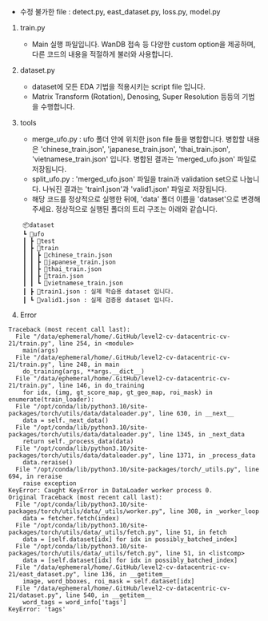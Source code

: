 - 수정 불가한 file : detect.py, east_dataset.py, loss.py, model.py

1. train.py
    - Main 실행 파일입니다. WanDB 접속 등 다양한 custom option을 제공하며, 다른 코드의 내용을 적절하게 불러와 사용합니다.

2. dataset.py
    - dataset에 모든 EDA 기법을 적용시키는 script file 입니다.
    - Matrix Transform (Rotation), Denosing, Super Resolution 등등의 기법을 수행합니다.

3. tools
    - merge_ufo.py : ufo 폴더 안에 위치한 json file 들을 병합합니다. 병합할 내용은 'chinese_train.json', 'japanese_train.json', 'thai_train.json', 'vietnamese_train.json' 입니다. 병합된 결과는 'merged_ufo.json' 파일로 저장됩니다.
    - split_ufo.py : 'merged_ufo.json' 파일을 train과 validation set으로 나눕니다. 나눠진 결과는 'train1.json'과 'valid1.json' 파일로 저장됩니다.
    - 해당 코드를 정상적으로 실행한 뒤에, 'data' 폴더 이름을 'dataset'으로 변경해주세요. 정상적으로 실행된 폴더의 트리 구조는 아래와 같습니다.

```
    📦dataset
    ┗ 📂ufo
    ┃ ┣ 📂test
    ┃ ┣ 📂train
    ┃ ┃ ┣ 📜chinese_train.json
    ┃ ┃ ┣ 📜japanese_train.json
    ┃ ┃ ┣ 📜thai_train.json
    ┃ ┃ ┣ 📜train.json
    ┃ ┃ ┗ 📜vietnamese_train.json
    ┃ ┣ 📜train1.json : 실제 학습용 dataset 입니다.
    ┃ ┗ 📜valid1.json : 실제 검증용 dataset 입니다.
```

4. Error
```
Traceback (most recent call last):
  File "/data/ephemeral/home/.GitHub/level2-cv-datacentric-cv-21/train.py", line 254, in <module>
    main(args)
  File "/data/ephemeral/home/.GitHub/level2-cv-datacentric-cv-21/train.py", line 248, in main
    do_training(args, **args.__dict__)
  File "/data/ephemeral/home/.GitHub/level2-cv-datacentric-cv-21/train.py", line 146, in do_training
    for idx, (img, gt_score_map, gt_geo_map, roi_mask) in enumerate(train_loader):
  File "/opt/conda/lib/python3.10/site-packages/torch/utils/data/dataloader.py", line 630, in __next__
    data = self._next_data()
  File "/opt/conda/lib/python3.10/site-packages/torch/utils/data/dataloader.py", line 1345, in _next_data
    return self._process_data(data)
  File "/opt/conda/lib/python3.10/site-packages/torch/utils/data/dataloader.py", line 1371, in _process_data
    data.reraise()
  File "/opt/conda/lib/python3.10/site-packages/torch/_utils.py", line 694, in reraise
    raise exception
KeyError: Caught KeyError in DataLoader worker process 0.
Original Traceback (most recent call last):
  File "/opt/conda/lib/python3.10/site-packages/torch/utils/data/_utils/worker.py", line 308, in _worker_loop
    data = fetcher.fetch(index)
  File "/opt/conda/lib/python3.10/site-packages/torch/utils/data/_utils/fetch.py", line 51, in fetch
    data = [self.dataset[idx] for idx in possibly_batched_index]
  File "/opt/conda/lib/python3.10/site-packages/torch/utils/data/_utils/fetch.py", line 51, in <listcomp>
    data = [self.dataset[idx] for idx in possibly_batched_index]
  File "/data/ephemeral/home/.GitHub/level2-cv-datacentric-cv-21/east_dataset.py", line 136, in __getitem__
    image, word_bboxes, roi_mask = self.dataset[idx]
  File "/data/ephemeral/home/.GitHub/level2-cv-datacentric-cv-21/dataset.py", line 540, in __getitem__
    word_tags = word_info['tags']
KeyError: 'tags'
```